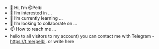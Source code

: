 - 👋 Hi, I’m @Pelbi
- 👀 I’m interested in ...
- 🌱 I’m currently learning ...
- 💞️ I’m looking to collaborate on ...
- 📫 How to reach me ...
- hello to all visitors to my account) you can contact me with
Telegram - https://t.me/pelbi.
or write here
